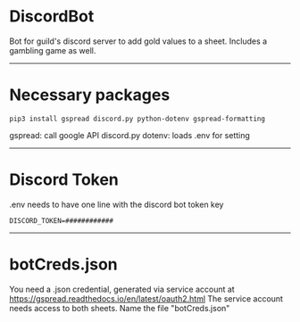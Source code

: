 # DiscordBot
Bot for guild's discord server to add gold values to a sheet. Includes a gambling game as well.

--------------------------

# Necessary packages

```
pip3 install gspread discord.py python-dotenv gspread-formatting
```
gspread: call google API
discord.py
dotenv: loads .env for setting


--------------------------
# Discord Token
.env needs to have one line with the discord bot token key

```
DISCORD_TOKEN=############
```

--------------------------
# botCreds.json
You need a .json credential, generated via service account at
https://gspread.readthedocs.io/en/latest/oauth2.html
The service account needs access to both sheets.
Name the file "botCreds.json"
